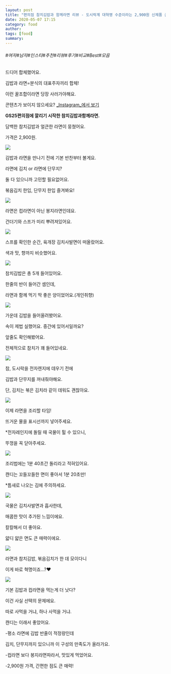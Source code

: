 ```yaml
---
layout: post
title: "편의점 참치김밥과 함께라면 리뷰 - 도시락계 대혁명 수준이라는 2,900원 신제품 근황"
date: 2020-05-07 17:15
category: food
author: 
tags: [food]
summary: 
---
```


###### #여자#남자#인스타#추천#리뷰#후기#비교#Best#모음


드디어 합체했어요.

김밥과 라면=분식의 대표주자끼리 합체!

이런 꿀조합이라면 당장 사러가야해요.

콘텐츠가 보이지 않으세요?  [_Instagram_에서 보기](https://www.instagram.com/p/B-odDHhpgFc)

**GS25편의점에 깔리기 시작한 참치김밥과함께라면.**

담백한 참치김밥과 얼큰한 라면이 뭉쳤어요.

가격은 2,900원.  

![](https://img1.daumcdn.net/thumb/R720x0/?fname=https%3A%2F%2Ft1.daumcdn.net%2Fliveboard%2Fdispatch%2Fe8102b293e05452b9afca245455c0d3b.JPG)

김밥과 라면을 만나기 전에 기본 반찬부터 볼게요.

  

라면에 김치 or 라면에 단무지?

둘 다 있으니까 고민할 필요없어요.

볶음김치 한입, 단무지 한입 즐겨봐요!

![](https://img1.daumcdn.net/thumb/R720x0/?fname=https%3A%2F%2Ft1.daumcdn.net%2Fliveboard%2Fdispatch%2F08ce6d22cf3b4d1ca99b5ceaf55a4921.JPG)

라면은 컵라면이 아닌 봉지라면인데요.

건더기와 스프가 미리 뿌려져있어요.

![](https://img1.daumcdn.net/thumb/R720x0/?fname=https%3A%2F%2Ft1.daumcdn.net%2Fliveboard%2Fdispatch%2F50db7e7d6ac04d7d887e7a60d5abdb22.JPG)

스프를 확인한 순간, 육개장 김치사발면이 떠올랐어요.

색과 맛, 향까지 비슷했어요.

![](https://img1.daumcdn.net/thumb/R720x0/?fname=https%3A%2F%2Ft1.daumcdn.net%2Fliveboard%2Fdispatch%2Fcecf00efcdb34912b046c2f9142aa6e9.JPG)

참치김밥은 총 5개 들어있어요.  

한줄의 반이 들어간 셈인데,

라면과 함께 먹기 딱 좋은 양이었어요.(개인취향)

![](https://img1.daumcdn.net/thumb/R720x0/?fname=https%3A%2F%2Ft1.daumcdn.net%2Fliveboard%2Fdispatch%2F6e316accea844e76a068233767f59352.JPG)

가운데 김밥을 들어올려봤어요.

속이 제법 실했어요. 중간에 있어서일까요?

  

앞줄도 확인해봤어요.  

전체적으로 참치가 꽤 들어있네요.

![](https://img1.daumcdn.net/thumb/R720x0/?fname=https%3A%2F%2Ft1.daumcdn.net%2Fliveboard%2Fdispatch%2F2db8ae7a060044be845ddc496fb1d2d2.JPG)

참, 도시락을 전자렌지에 데우기 전에

김밥과 단무지를 꺼내줘야해요.

  

단, 김치는 볶은 김치라 같이 데워도 괜찮아요.

![](https://img1.daumcdn.net/thumb/R720x0/?fname=https%3A%2F%2Ft1.daumcdn.net%2Fliveboard%2Fdispatch%2Fb77a53e4d268449ab1bf45c0ad4e112e.JPG)

이제 라면을 조리할 타임!

뜨거운 물을 표시선까지 넣어주세요.

*전자레인지에 돌릴 때 국물이 튈 수 있으니,  

뚜껑을 꼭 닫아주세요.

![](https://img1.daumcdn.net/thumb/R720x0/?fname=https%3A%2F%2Ft1.daumcdn.net%2Fliveboard%2Fdispatch%2Fc9ed0fecd305433e86a55f384f0632ad.JPG)

조리법에는 1분 40초간 돌리라고 적혀있어요.

캔디는 꼬들꼬들한 면이 좋아서 1분 20초만!

*틈새로 나오는 김에 주의하세요.  

![](https://img1.daumcdn.net/thumb/R720x0/?fname=https%3A%2F%2Ft1.daumcdn.net%2Fliveboard%2Fdispatch%2F49c08fb77ad246a4973801c0227fd4ab.JPG)

국물은 김치사발면과 흡사한데,

매콤한 맛이 추가된 느낌이에요.

칼칼해서 더 좋아요.

  

얇디 얇은 면도 큰 매력이에요.  

![](https://img1.daumcdn.net/thumb/R720x0/?fname=https%3A%2F%2Ft1.daumcdn.net%2Fliveboard%2Fdispatch%2F88603945feab4711b1623f0cbd1a34ca.JPG)

라면과 참치김밥, 볶음김치가 한 데 모이다니

이게 바로 혁명이죠...?♥

![](https://img1.daumcdn.net/thumb/R720x0/?fname=https%3A%2F%2Ft1.daumcdn.net%2Fliveboard%2Fdispatch%2Fa1ee9f54ab7f4b91ba1aa2be5c663ece.JPG)

기본 김밥과 컵라면을 먹는게 더 낫다?

이건 사실 선택의 문제에요.

따로 사먹을 거냐, 하나 사먹을 거냐.

  

캔디는 이래서 좋았어요.

-평소 라면에 김밥 반줄이 적정량인데

김치, 단무지까지 있으니까 이 구성의 만족도가 올라가요.

-컵라면 보다 봉지라면파라서, 맛있게 먹었어요.  

-2,900원 가격, 간편한 점도 큰 매력!